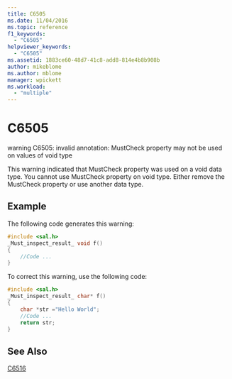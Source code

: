 ```yaml
---
title: C6505
ms.date: 11/04/2016
ms.topic: reference
f1_keywords:
  - "C6505"
helpviewer_keywords:
  - "C6505"
ms.assetid: 1883ce60-48d7-41c8-add8-814e4b8b908b
author: mikeblome
ms.author: mblome
manager: wpickett
ms.workload:
  - "multiple"
---
```

# C6505
warning C6505: invalid annotation: MustCheck property may not be used on values of void type

 This warning indicated that MustCheck property was used on a void data type. You cannot use MustCheck property on void type. Either remove the MustCheck property or use another data type.

## Example
 The following code generates this warning:

```cpp
#include <sal.h>
_Must_inspect_result_ void f()
{
    //Code ...
}
```

 To correct this warning, use the following code:

```cpp
#include <sal.h>
_Must_inspect_result_ char* f()
{
    char *str ="Hello World";
    //Code ...
    return str;
}
```

## See Also
 [C6516](../code-quality/c6516.md)
